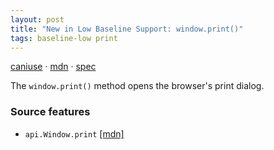 ```yaml
---
layout: post
title: "New in Low Baseline Support: window.print()"
tags: baseline-low print
---
```


[caniuse](https://caniuse.com/?search=print) · [mdn](https://developer.mozilla.org/en-US/search?q=window.print()) · [spec](https://html.spec.whatwg.org/multipage/timers-and-user-prompts.html#printing)

The `window.print()` method opens the browser's print dialog.

### Source features

- ``api.Window.print`` [[mdn]](https://developer.mozilla.org/en-US/search?q=api.Window.print)
